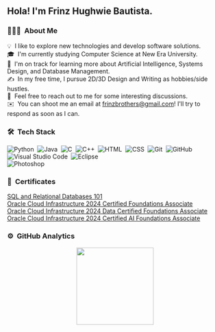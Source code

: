 <h2>Hola! I'm Frinz Hughwie Bautista.</h2>

### 👨🏻‍💻 &nbsp;About Me

💡 &nbsp;I like to explore new technologies and develop software solutions.\
🎓 &nbsp;I'm currently studying Computer Science at New Era University.\
🌱 &nbsp;I'm on track for learning more about Artificial Intelligence, Systems Design, and Database Management.\
✍️ &nbsp;In my free time, I pursue 2D/3D Design and Writing as hobbies/side hustles.\
💬 &nbsp;Feel free to reach out to me for some interesting discussions.\
✉️ &nbsp;You can shoot me an email at frinzbrothers@gmail.com! I'll try to respond as soon as I can.

### 🛠 &nbsp;Tech Stack

![Python](https://img.shields.io/badge/-Python-05122A?style=flat&logo=python)&nbsp;
![Java](https://img.shields.io/badge/-Java-05122A?style=flat&logo=Java&logoColor=FFA518)&nbsp;
![C](https://img.shields.io/badge/-C-05122A?style=flat&logo=C&logoColor=A8B9CC)&nbsp;
![C++](https://img.shields.io/badge/-C++-05122A?style=flat&logo=C%2B%2B&logoColor=00599C)&nbsp;
![HTML](https://img.shields.io/badge/-HTML-05122A?style=flat&logo=HTML5)&nbsp;
![CSS](https://img.shields.io/badge/-CSS-05122A?style=flat&logo=CSS3&logoColor=1572B6)&nbsp;
![Git](https://img.shields.io/badge/-Git-05122A?style=flat&logo=git)&nbsp;
![GitHub](https://img.shields.io/badge/-GitHub-05122A?style=flat&logo=github)&nbsp;
![Visual Studio Code](https://img.shields.io/badge/-Visual%20Studio%20Code-05122A?style=flat&logo=visual-studio-code&logoColor=007ACC)&nbsp;
![Eclipse](https://img.shields.io/badge/-Eclipse-05122A?style=flat&logo=eclipse-ide&logoColor=2C2255)\
![Photoshop](https://img.shields.io/badge/-Photoshop-05122A?style=flat&logo=adobe-photoshop)&nbsp;

### 📄 &nbsp;Certificates
<a href="https://courses.cognitiveclass.ai/certificates/e8866d90116e43bc9b588623404e9910" rel="nofollow">SQL and Relational Databases 101</a><br>
<a href="https://catalog-education.oracle.com/pls/certview/sharebadge?id=855E72E3B5D3DA87F45BD9581A7F28C5FF095BCB7111398F6DBA9830F4E65698" rel="nofollow">Oracle Cloud Infrastructure 2024 Certified Foundations Associate</a><br>
<a href="https://catalog-education.oracle.com/pls/certview/sharebadge?id=855E72E3B5D3DA87F45BD9581A7F28C5542E0D4722CCF773F941312D7EF2E49B" rel="nofollow">Oracle Cloud Infrastructure 2024 Data Certified Foundations Associate</a><br>
<a href="https://catalog-education.oracle.com/pls/certview/sharebadge?id=D5DE4FF09FDC593211839FAEE1C8EE7D587DD7F4C900779EE6A3E35008BD8344" rel="nofollow">Oracle Cloud Infrastructure 2024 Certified AI Foundations Associate</a>


### ⚙️ &nbsp;GitHub Analytics

<p align="center">
<a href="https://github.com/prismic7">
  <img height="180em" src="https://github-readme-stats-eight-theta.vercel.app/api?username=prismic7&show_icons=true&theme=algolia&include_all_commits=true&count_private=true"/>
</a>
</p>

